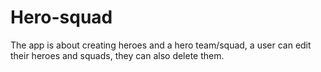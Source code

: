 # Hero-squad
The app is about creating heroes and a hero team/squad,  a user can edit their heroes and squads, they can also delete them. 
